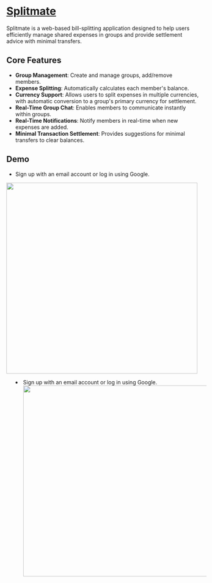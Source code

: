 # [Splitmate](https://splitmate.site/)

Splitmate is a web-based bill-splitting application designed to help users efficiently manage shared expenses in groups and provide settlement advice with minimal transfers.

## Core Features

- **Group Management**: Create and manage groups, add/remove members.
- **Expense Splitting**: Automatically calculates each member's balance.
- **Currency Support**: Allows users to split expenses in multiple currencies, with automatic conversion to a group's primary currency for settlement.
- **Real-Time Group Chat**: Enables members to communicate instantly within groups.
- **Real-Time Notifications**: Notify members in real-time when new expenses are added.
- **Minimal Transaction Settlement**: Provides suggestions for minimal transfers to clear balances.

## Demo
- Sign up with an email account or log in using Google.
 <img src="https://github.com/user-attachments/assets/d61afe97-92fc-4063-9c6f-0e73b4fccb09" width="500" />

<ul>
  <li style="list-style-type: disc; list-style-position: inside;">
    Sign up with an email account or log in using Google.
    <img src="https://github.com/user-attachments/assets/d61afe97-92fc-4063-9c6f-0e73b4fccb09" style="vertical-align: middle; margin-left: 20px;" width="500" />
  </li>
</ul>
